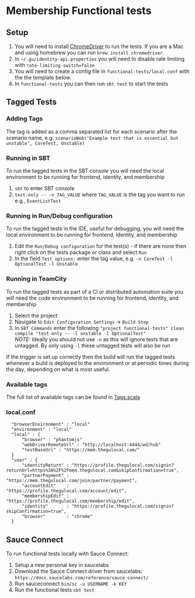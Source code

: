 # Membership Functional tests

## Setup

1. You will need to install [ChromeDriver](https://code.google.com/p/selenium/wiki/ChromeDriver) to run the tests. If you are a Mac and using homebrew you can run `brew install chromedriver`.
2. In `~/.gu/identity-api.properties` you will need to disable rate limiting with `rate-limiting-switch=false`
3. You will need to create a config file in `functional-tests/local.conf` with the the template below.
4. In `functional-tests` you can then run `sbt test` to start the tests

## Tagged Tests
### Adding Tags
The tag is added as a comma separated list for each scenario after the scenario name, e.g. `scenarioWeb("Example test that is essential but unstable", CoreTest, Unstable)`

###  Running in SBT
To run the tagged tests in the SBT console you will need the local environment to be running for frontend, identity, and membership

1. `sbt` to enter SBT console  
2. `test-only -- -n TAG_VALUE` where `TAG_VALUE` is the tag you want to run e.g., `EventListTest`

### Running in Run/Debug configuration
To run the tagged tests in the IDE, useful for debugging, you will need the local environment to be running for frontend, identity, and membership

1. Edit the `Run/Debug configuration` for the test(s) - if there are none then right click on the tests package or class and select `Run`   
2. In the field `Test options:` enter the tag value, e.g. `-n CoreTest -l OptionalTest -l Unstable`
  
### Running in TeamCity
To run the tagged tests as part of a CI or distributed automation suite you will need the code environment to be running for frontend, identity, and membership

1. Select the project  
2. Navigate to `Edit Configuration Settings` -> `Build Step`   
3. In `SBT Commands` enter the following `"project functional-tests" clean compile "test-only -- -l unstable -l OptionalTest"`    
*NOTE:* Ideally you should not use `-n` as this will ignore tests that are untagged. By only using `-l` these untagged tests will also be run

If the trigger is set up correctly then the build will run the tagged tests whenever a build is deployed to the environment or at periodic times during the day, depending on what is most useful.

### Available tags

The full list of available tags can be found in [Tags.scala](src/main/scala/com.gu.membership/tags/Tags.scala)

### local.conf
```
  "browserEnvironment" : "local"  
  "environment" : "local"  
  "local" : {  
      "browser" : "phantomjs"  
      "webDriverRemoteUrl" : "http://localhost:4444/wd/hub"  
      "testBaseUrl" : "https://mem.thegulocal.com/"  
  }   
  "user" : {  
      "identityReturn" : "https://profile.thegulocal.com/signin?returnUrl=https%3A%2F%2Fmem.thegulocal.com&skipConfirmation=true",  
      "partnerPayment" : "https://mem.thegulocal.com/join/partner/payment",  
      "accountEdit"    : "https://profile.thegulocal.com/account/edit",  
      "membershipEdit" : "https://profile.thegulocal.com/membership/edit",  
      "identity"       : "https://profile.thegulocal.com/signin?skipConfirmation=true",  
      "browser"        : "chrome"  
  }
```

## Sauce Connect

To run functional tests locally with Sauce Connect:

1. Setup a new personal key in saucelabs
2. Download the Sauce Connect driver from saucelabs: `https://docs.saucelabs.com/reference/sauce-connect/`
3. Run sauceconnect `bin/sc -u USERNAME -k KEY`
4. Run the functional tests `sbt test`
